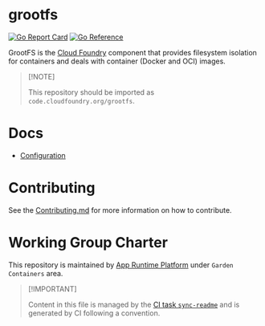 # grootfs

[![Go Report
Card](https://goreportcard.com/badge/code.cloudfoundry.org/grootfs)](https://goreportcard.com/report/code.cloudfoundry.org/grootfs)
[![Go
Reference](https://pkg.go.dev/badge/code.cloudfoundry.org/grootfs.svg)](https://pkg.go.dev/code.cloudfoundry.org/grootfs)

GrootFS is the [Cloud Foundry](https://www.cloudfoundry.org) component
that provides filesystem isolation for containers and deals with
container (Docker and OCI) images.

> \[!NOTE\]
>
> This repository should be imported as `code.cloudfoundry.org/grootfs`.

# Docs

-   [Configuration](./docs/01-configuration.md)

# Contributing

See the [Contributing.md](./.github/CONTRIBUTING.md) for more
information on how to contribute.

# Working Group Charter

This repository is maintained by [App Runtime
Platform](https://github.com/cloudfoundry/community/blob/main/toc/working-groups/app-runtime-platform.md)
under `Garden Containers` area.

> \[!IMPORTANT\]
>
> Content in this file is managed by the [CI task
> `sync-readme`](https://github.com/cloudfoundry/wg-app-platform-runtime-ci/blob/main/shared/tasks/sync-readme/metadata.yml)
> and is generated by CI following a convention.
